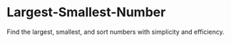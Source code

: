 # Largest-Smallest-Number
Find the largest, smallest, and sort numbers with simplicity and efficiency.
